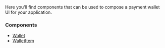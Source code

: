 Here you'll find components that can be used to compose a payment wallet UI for your application.

### Components

- [Wallet](/styleguide/#/Payment%20Wallet/Wallet)
- [WalletItem](/styleguide/#/Payment%20Wallet/WalletItem)
